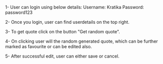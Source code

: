 1- User can login using below details: 
Username: Kratika
Password: password123

2- Once you login, user can find userdetails on the top right.

3- To get quote click on the button "Get random quote".

4- On clicking user will the random generated quote, which can be further marked as favourite or can be  edited also.

5- After successful edit, user can either save or cancel.